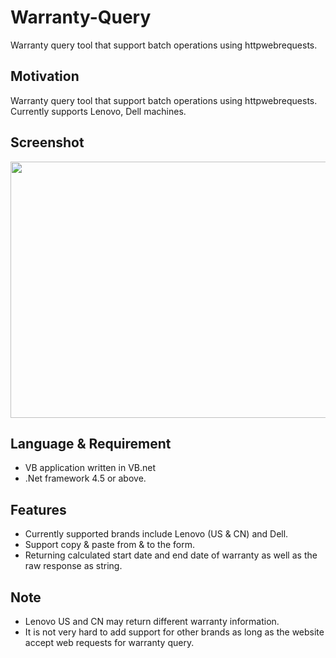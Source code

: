 # Warranty-Query
Warranty query tool that support batch operations using httpwebrequests.
<h2>Motivation</h2>
Warranty query tool that support batch operations using httpwebrequests. Currently supports Lenovo, Dell machines.
<h2>Screenshot</h2>
<img class="alignnone size-full wp-image-15" src="http://carlchang.blog.com/files/2015/12/Screenshot_WQ.png" alt="" width="696" height="410" />
<h2>Language &amp; Requirement</h2>
<ul>
	<li>VB application written in VB.net</li>
	<li>.Net framework 4.5 or above.</li>
</ul>
<h2>Features</h2>
<ul>
	<li>Currently supported brands include Lenovo (US &amp; CN) and Dell.</li>
	<li>Support copy &amp; paste from &amp; to the form.</li>
	<li>Returning calculated start date and end date of warranty as well as the raw response as string.</li>
</ul>
<h2>Note</h2>
<ul>
	<li>Lenovo US and CN may return different warranty information.</li>
	<li>It is not very hard to add support for other brands as long as the website accept web requests for warranty query.</li>
</ul>
